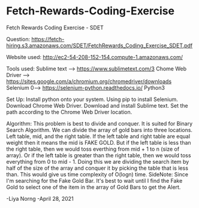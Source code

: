 # Fetch-Rewards-Coding-Exercise
Fetch Rewards Coding Exercise - SDET

Question:
https://fetch-hiring.s3.amazonaws.com/SDET/FetchRewards_Coding_Exercise_SDET.pdf

Website used:
http://ec2-54-208-152-154.compute-1.amazonaws.com/

Tools used:
Sublime text --> https://www.sublimetext.com/3
Chome Web Driver --> https://sites.google.com/a/chromium.org/chromedriver/downloads
Selenium 0--> https://selenium-python.readthedocs.io/
Python3

Set Up:
Install python onto your system. Using pip to install Selenium. Download Chrome Web Driver. Download and install Sublime text. Set the path according to the Chrome Web Driver location. 

Algorithm: 
        This problem is best to divide and conquer. It is suited for Binary Search Algorithm. 
	We can divide the array of gold bars into three locations. Left table, mid, and the right table.
	If the left table and right table are equal weight then it means the mid is FAKE GOLD. 
	But if the left table is less than the right table, then we would toss everthing from mid + 1 
	to n (size of array). Or if the left table is greater than the right table, then we would toss everything from 0 to mid - 1. 
	Doing this we are dividing the search item by half of the size of the array and conquer it by picking the table that is less than. This would give us time complexity of O(logn) time. 
	SideNote: Since I'm searching for the Fake Gold Bar. It's best to wait until I find the Fake Gold to select one of the item in the array of Gold Bars to get the Alert. 


-Liya Norng
-April 28, 2021
